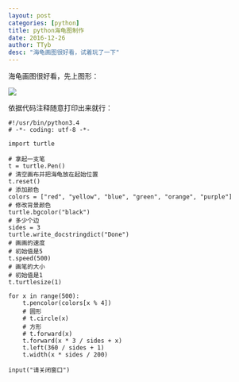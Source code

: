 ```yaml
---
layout: post
categories: [python]
title: python海龟图制作
date: 2016-12-26
author: TTyb
desc: "海龟画图很好看，试着玩了一下"
---
```


海龟画图很好看，先上图形：

![](http://images2015.cnblogs.com/blog/996148/201612/996148-20161226103147367-1548802065.png)

依据代码注释随意打印出来就行：

```
#!/usr/bin/python3.4
# -*- coding: utf-8 -*-

import turtle

# 拿起一支笔
t = turtle.Pen()
# 清空画布并把海龟放在起始位置
t.reset()
# 添加颜色
colors = ["red", "yellow", "blue", "green", "orange", "purple"]
# 修改背景颜色
turtle.bgcolor("black")
# 多少个边
sides = 3
turtle.write_docstringdict("Done")
# 画画的速度
# 初始值是5
t.speed(500)
# 画笔的大小
# 初始值是1
t.turtlesize(1)

for x in range(500):
    t.pencolor(colors[x % 4])
    # 圆形
    # t.circle(x)
    # 方形
    # t.forward(x)
    t.forward(x * 3 / sides + x)
    t.left(360 / sides + 1)
    t.width(x * sides / 200)

input("请关闭窗口")

```